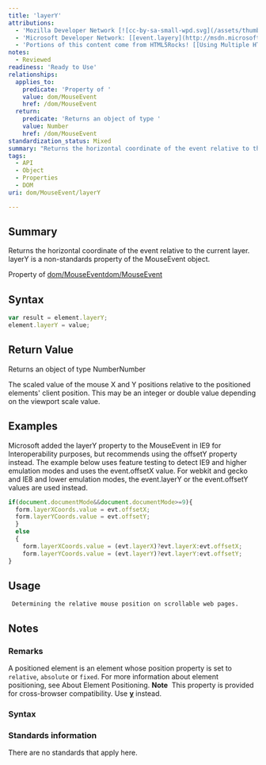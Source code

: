 ```yaml
---
title: 'layerY'
attributions:
  - 'Mozilla Developer Network [![cc-by-sa-small-wpd.svg](/assets/thumb/8/8c/cc-by-sa-small-wpd.svg/120px-cc-by-sa-small-wpd.svg.png)](http://creativecommons.org/licenses/by-sa/3.0/us/): [[MDM event.layery](https://developer.mozilla.org/en-US/docs/Web/API/event.layerX) Article]'
  - 'Microsoft Developer Network: [[event.layery](http://msdn.microsoft.com/en-us/library/ie/gg130968(v=vs.85).aspx) Article]'
  - 'Portions of this content come from HTML5Rocks! [[Using Multiple HTML5 canvases as layers](http://html5.litten.com/using-multiple-html5-canvases-as-layers/) article]'
notes:
  - Reviewed
readiness: 'Ready to Use'
relationships:
  applies_to:
    predicate: 'Property of '
    value: dom/MouseEvent
    href: /dom/MouseEvent
  return:
    predicate: 'Returns an object of type '
    value: Number
    href: /dom/MouseEvent
standardization_status: Mixed
summary: "Returns the horizontal coordinate of the event relative to the current layer.\nlayerY is a non-standards property of the MouseEvent object.\n"
tags:
  - API
  - Object
  - Properties
  - DOM
uri: dom/MouseEvent/layerY

---
```

## Summary

Returns the horizontal coordinate of the event relative to the current layer. layerY is a non-standards property of the MouseEvent object.

Property of [dom/MouseEvent](/dom/MouseEvent)[dom/MouseEvent](/dom/MouseEvent)

## Syntax

``` js
var result = element.layerY;
element.layerY = value;
```

## Return Value

Returns an object of type NumberNumber

The scaled value of the mouse X and Y positions relative to the positioned elements' client position. This may be an integer or double value depending on the viewport scale value.

## Examples

Microsoft added the layerY property to the MouseEvent in IE9 for Interoperability purposes, but recommends using the offsetY property instead. The example below uses feature testing to detect IE9 and higher emulation modes and uses the event.offsetX value. For webkit and gecko and IE8 and lower emulation modes, the event.layerY or the event.offsetY values are used instead.

``` js
if(document.documentMode&&document.documentMode>=9){
  form.layerXCoords.value = evt.offsetX;
  form.layerYCoords.value = evt.offsetY;
  }
  else
  {
    form.layerXCoords.value = (evt.layerX)?evt.layerX:evt.offsetX;
    form.layerYCoords.value = (evt.layerY)?evt.layerY:evt.offsetY;
}
```

## Usage

     Determining the relative mouse position on scrollable web pages.

## Notes

### Remarks

A positioned element is an element whose position property is set to `relative`, `absolute` or `fixed`. For more information about element positioning, see About Element Positioning. **Note**  This property is provided for cross-browser compatibility. Use [**y**](/css/cssom/properties/y) instead.

### Syntax

### Standards information

There are no standards that apply here.
